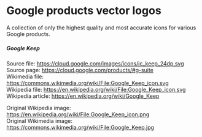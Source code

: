 # Google products vector logos
A collection of only the highest quality and most accurate icons for various Google products.

##### Google Keep  
Source file: https://cloud.google.com/images/icons/ic_keep_24dp.svg  
Source page: https://cloud.google.com/products/#g-suite  
Wikimedia file: https://commons.wikimedia.org/wiki/File:Google_Keep_icon.svg  
Wikipedia file: https://en.wikipedia.org/wiki/File:Google_Keep_icon.svg  
Wikipedia article: https://en.wikipedia.org/wiki/Google_Keep


Original Wikipedia image: https://en.wikipedia.org/wiki/File:Google_Keep_icon.png  
Original Wikimedia image: https://commons.wikimedia.org/wiki/File:Google_Keep.jpg  
